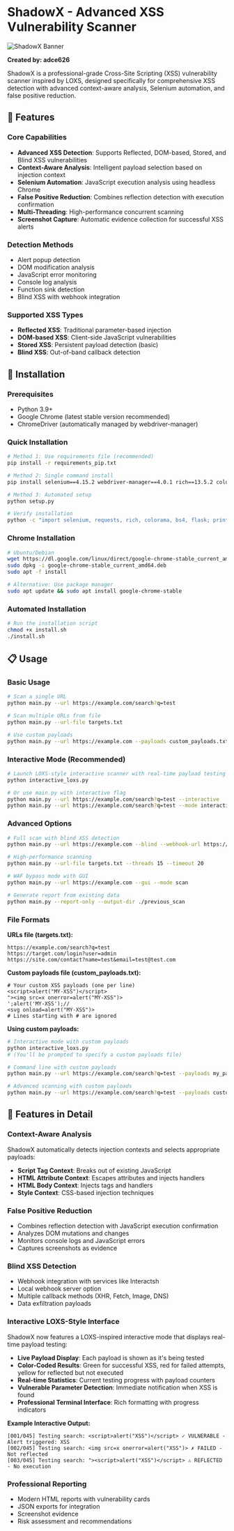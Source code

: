 # ShadowX - Advanced XSS Vulnerability Scanner

![ShadowX Banner](https://img.shields.io/badge/ShadowX-XSS%20Scanner-red?style=for-the-badge&logo=security)

**Created by: adce626**

ShadowX is a professional-grade Cross-Site Scripting (XSS) vulnerability scanner inspired by LOXS, designed specifically for comprehensive XSS detection with advanced context-aware analysis, Selenium automation, and false positive reduction.

## 🎯 Features

### Core Capabilities
- **Advanced XSS Detection**: Supports Reflected, DOM-based, Stored, and Blind XSS vulnerabilities
- **Context-Aware Analysis**: Intelligent payload selection based on injection context
- **Selenium Automation**: JavaScript execution analysis using headless Chrome
- **False Positive Reduction**: Combines reflection detection with execution confirmation
- **Multi-Threading**: High-performance concurrent scanning
- **Screenshot Capture**: Automatic evidence collection for successful XSS alerts

### Detection Methods
- Alert popup detection
- DOM modification analysis
- JavaScript error monitoring
- Console log analysis
- Function sink detection
- Blind XSS with webhook integration

### Supported XSS Types
- **Reflected XSS**: Traditional parameter-based injection
- **DOM-based XSS**: Client-side JavaScript vulnerabilities
- **Stored XSS**: Persistent payload detection (basic)
- **Blind XSS**: Out-of-band callback detection

## 🚀 Installation

### Prerequisites
- Python 3.9+
- Google Chrome (latest stable version recommended)
- ChromeDriver (automatically managed by webdriver-manager)

### Quick Installation
```bash
# Method 1: Use requirements file (recommended)
pip install -r requirements_pip.txt

# Method 2: Single command install
pip install selenium==4.15.2 webdriver-manager==4.0.1 rich==13.5.2 colorama==0.4.6 beautifulsoup4==4.12.2 requests==2.31.0 aiohttp==3.9.5 Flask==3.0.3

# Method 3: Automated setup
python setup.py

# Verify installation
python -c "import selenium, requests, rich, colorama, bs4, flask; print('✓ All dependencies installed successfully!')"
```

### Chrome Installation
```bash
# Ubuntu/Debian
wget https://dl.google.com/linux/direct/google-chrome-stable_current_amd64.deb
sudo dpkg -i google-chrome-stable_current_amd64.deb
sudo apt -f install

# Alternative: Use package manager
sudo apt update && sudo apt install google-chrome-stable
```

### Automated Installation
```bash
# Run the installation script
chmod +x install.sh
./install.sh
```

## 📋 Usage

### Basic Usage
```bash
# Scan a single URL
python main.py --url https://example.com/search?q=test

# Scan multiple URLs from file
python main.py --url-file targets.txt

# Use custom payloads
python main.py --url https://example.com --payloads custom_payloads.txt
```

### Interactive Mode (Recommended)
```bash
# Launch LOXS-style interactive scanner with real-time payload testing
python interactive_loxs.py

# Or use main.py with interactive flag
python main.py --url https://example.com/search?q=test --interactive
python main.py --url https://example.com/search?q=test --mode interactive
```

### Advanced Options
```bash
# Full scan with blind XSS detection
python main.py --url https://example.com --blind --webhook-url https://webhook.site/unique-id

# High-performance scanning
python main.py --url-file targets.txt --threads 15 --timeout 20

# WAF bypass mode with GUI
python main.py --url https://example.com --gui --mode scan

# Generate report from existing data
python main.py --report-only --output-dir ./previous_scan
```

### File Formats

**URLs file (targets.txt):**
```
https://example.com/search?q=test
https://target.com/login?user=admin
https://site.com/contact?name=test&email=test@test.com
```

**Custom payloads file (custom_payloads.txt):**
```
# Your custom XSS payloads (one per line)
<script>alert("MY-XSS")</script>
"><img src=x onerror=alert("MY-XSS")>
';alert('MY-XSS');//
<svg onload=alert("MY-XSS")>
# Lines starting with # are ignored
```

**Using custom payloads:**
```bash
# Interactive mode with custom payloads
python interactive_loxs.py
# (You'll be prompted to specify a custom payloads file)

# Command line with custom payloads
python main.py --url https://example.com/search?q=test --payloads my_payloads.txt --interactive

# Advanced scanning with custom payloads
python main.py --url https://example.com/search?q=test --payloads custom_payloads.txt --mode interactive
```

## 🎯 Features in Detail

### Context-Aware Analysis
ShadowX automatically detects injection contexts and selects appropriate payloads:
- **Script Tag Context**: Breaks out of existing JavaScript
- **HTML Attribute Context**: Escapes attributes and injects handlers
- **HTML Body Context**: Injects tags and handlers
- **Style Context**: CSS-based injection techniques

### False Positive Reduction
- Combines reflection detection with JavaScript execution confirmation
- Analyzes DOM mutations and changes
- Monitors console logs and JavaScript errors
- Captures screenshots as evidence

### Blind XSS Detection
- Webhook integration with services like Interactsh
- Local webhook server option
- Multiple callback methods (XHR, Fetch, Image, DNS)
- Data exfiltration payloads

### Interactive LOXS-Style Interface
ShadowX now features a LOXS-inspired interactive mode that displays real-time payload testing:
- **Live Payload Display**: Each payload is shown as it's being tested
- **Color-Coded Results**: Green for successful XSS, red for failed attempts, yellow for reflected but not executed
- **Real-time Statistics**: Current testing progress with payload counters
- **Vulnerable Parameter Detection**: Immediate notification when XSS is found
- **Professional Terminal Interface**: Rich formatting with progress indicators

**Example Interactive Output:**
```
[001/045] Testing search: <script>alert("XSS")</script> ✓ VULNERABLE - Alert triggered: XSS
[002/045] Testing search: <img src=x onerror=alert("XSS")> ✗ FAILED - Not reflected
[003/045] Testing search: "><script>alert("XSS")</script> ⚠ REFLECTED - No execution
```

### Professional Reporting
- Modern HTML reports with vulnerability cards
- JSON exports for integration
- Screenshot evidence
- Risk assessment and recommendations
